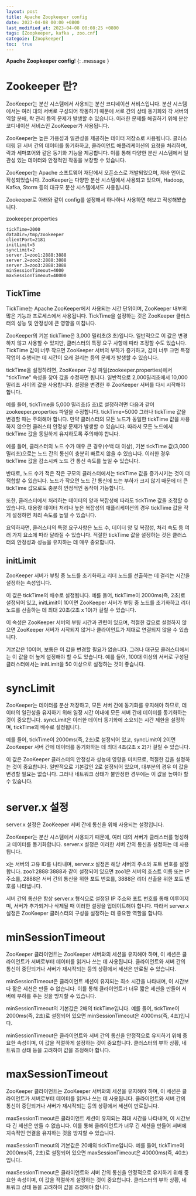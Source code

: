 ```yaml
---
layout: post
title: Apache Zoopkeeper config
date: 2023-04-08 00:00 +0800
last_modified_at: 2023-04-08 00:08:25 +0800
tags: [Zoopkeeper, kafka , zoo.cnf]
categoie: [Zoopkeeper]
toc:  true
---
```

**Apache Zoopkeeper config**!
{: .message }

# Zookeeper 란? 

ZooKeeper는 분산 시스템에서 사용되는 분산 코디네이션 서비스입니다. 분산 시스템에서는 여러 대의 서버로 구성되어 작동하기 때문에 서로 간의 상태 동기화와 각 서버의 역할 분배, 락 관리 등의 문제가 발생할 수 있습니다. 이러한 문제를 해결하기 위해 분산 코디네이션 서비스인 ZooKeeper가 사용됩니다.

ZooKeeper는 높은 가용성과 일관성을 제공하는 데이터 저장소로 사용됩니다. 클러스터링 된 서버 간의 데이터를 동기화하고, 클라이언트 애플리케이션의 요청을 처리하며, 락과 세마포어와 같은 동기화 기능을 제공합니다. 이를 통해 다양한 분산 시스템에서 일관성 있는 데이터와 안정적인 작동을 보장할 수 있습니다.

ZooKeeper는 Apache 소프트웨어 재단에서 오픈소스로 개발되었으며, 자바 언어로 작성되었습니다. ZooKeeper는 다양한 분산 시스템에서 사용되고 있으며, Hadoop, Kafka, Storm 등의 대규모 분산 시스템에서도 사용됩니다.

Zookeeper로 아래와 같이 config를 설정해서 하나하나 사용하면 해보고 작성해봤습니다.

zookeeper.properties

```
tickTime=2000
dataDir=/tmp/zookeeper
clientPort=2181
initLimit=5
syncLimit=2
server.1=zoo1:2888:3888
server.2=zoo2:2888:3888
server.3=zoo3:2888:3888
minSessionTimeout=4000
maxSessionTimeout=40000

```

## TickTime
TickTime는 Apache ZooKeeper에서 사용되는 시간 단위이며, ZooKeeper 내부의 많은 기능과 프로세스에서 사용됩니다. TickTime을 설정하는 것은 ZooKeeper 클러스터의 성능 및 안정성에 큰 영향을 미칩니다.

ZooKeeper의 기본 tickTime은 3,000 밀리초(3 초)입니다. 일반적으로 이 값은 변경하지 않고 사용할 수 있지만, 클러스터의 특정 요구 사항에 따라 조정할 수도 있습니다. TickTime 값이 너무 작으면 ZooKeeper 서버의 부하가 증가하고, 값이 너무 크면 특정 작업이 수행되는 데 시간이 오래 걸리는 등의 문제가 발생할 수 있습니다.

tickTime을 설정하려면, ZooKeeper 구성 파일(zookeeper.properties)에서 "tickTime" 속성을 찾아 값을 수정하면 됩니다. 일반적으로 2,000밀리초에서 10,000밀리초 사이의 값을 사용합니다. 설정을 변경한 후 ZooKeeper 서버를 다시 시작해야 합니다.

예를 들어, tickTime을 5,000 밀리초(5 초)로 설정하려면 다음과 같이 zookeeper.properties 파일을 수정합니다.
tickTime=5000
그러나 tickTime 값을 변경할 때는 주의해야 합니다. 만약 클러스터의 모든 노드가 동일한 tickTime 값을 사용하지 않으면 클러스터 안정성 문제가 발생할 수 있습니다. 따라서 모든 노드에서 tickTime 값을 동일하게 유지하도록 주의해야 합니다.

예를 들어, 클러스터의 노드 수가 매우 큰 경우(수백 대 이상), 기본 tickTime 값(3,000밀리초)으로는 노드 간의 통신이 충분히 빠르지 않을 수 있습니다. 이러한 경우 tickTime 값을 감소시켜 노드 간 통신 속도를 높일 수 있습니다.

반대로, 노드 수가 적은 작은 규모의 클러스터에서는 tickTime 값을 증가시키는 것이 더 적합할 수 있습니다. 노드가 작으면 노드 간 통신에 드는 부하가 크지 않기 때문에 더 큰 tickTime 값으로도 충분히 안정적인 동작이 가능합니다.

또한, 클러스터에서 처리하는 데이터의 양과 복잡성에 따라도 tickTime 값을 조정할 수 있습니다. 대용량 데이터 처리나 높은 복잡성의 애플리케이션의 경우 tickTime 값을 작게 설정하면 처리 속도를 높일 수 있습니다.

요약하자면, 클러스터의 특정 요구사항은 노드 수, 데이터 양 및 복잡성, 처리 속도 등 여러 가지 요소에 따라 달라질 수 있습니다. 적절한 tickTime 값을 설정하는 것은 클러스터의 안정성과 성능을 유지하는 데 매우 중요합니다.


## initLimit

ZooKeeper 서버가 부팅 중 노드를 초기화하고 리더 노드를 선출하는 데 걸리는 시간을 설정하는 속성입니다.

이 값은 tickTime의 배수로 설정됩니다. 예를 들어, tickTime이 2000ms(즉, 2초)로 설정되어 있고, initLimit이 10이면 ZooKeeper 서버가 부팅 중 노드를 초기화하고 리더 노드를 선출하는 데 최대 20초(2초 x 10)가 걸릴 수 있습니다.

이 속성은 ZooKeeper 서버의 부팅 시간과 관련이 있으며, 적절한 값으로 설정하지 않으면 ZooKeeper 서버가 시작되지 않거나 클라이언트가 제대로 연결되지 않을 수 있습니다.

기본값은 10이며, 보통은 이 값을 변경할 필요가 없습니다. 그러나 대규모 클러스터에서는 이 값을 더 높게 설정해야 할 수도 있습니다. 예를 들어, 100대 이상의 서버로 구성된 클러스터에서는 initLimit을 50 이상으로 설정하는 것이 좋습니다.


# syncLimit
ZooKeeper는 데이터를 분산 저장하고, 모든 서버 간에 동기화를 유지해야 하므로, 데이터의 일관성을 유지하기 위해 일정 시간 이내에 모든 서버 간에 데이터를 동기화하는 것이 중요합니다. syncLimit은 이러한 데이터 동기화에 소요되는 시간 제한을 설정하며, tickTime의 배수로 설정됩니다.

예를 들어, tickTime이 2000ms(즉, 2초)로 설정되어 있고, syncLimit이 2이면 ZooKeeper 서버 간에 데이터를 동기화하는 데 최대 4초(2초 x 2)가 걸릴 수 있습니다.

이 값은 ZooKeeper 클러스터의 안정성과 성능에 영향을 미치므로, 적절한 값을 설정하는 것이 중요합니다. 일반적으로 기본값인 2로 설정되어 있으며, 대부분의 경우 이 값을 변경할 필요는 없습니다. 그러나 네트워크 상태가 불안정한 경우에는 이 값을 높여야 할 수 있습니다.


# server.x 설정

server.x 설정은 ZooKeeper 서버 간에 통신을 위해 사용되는 설정입니다.

ZooKeeper는 분산 시스템에서 사용되기 때문에, 여러 대의 서버가 클러스터를 형성하고 데이터를 동기화합니다. server.x 설정은 이러한 서버 간의 통신을 설정하는 데 사용됩니다.

x는 서버의 고유 ID를 나타내며, server.x 설정은 해당 서버의 주소와 포트 번호를 설정합니다. zoo1:2888:3888과 같이 설정되어 있으면 zoo1은 서버의 호스트 이름 또는 IP 주소를, 2888은 서버 간의 통신을 위한 포트 번호를, 3888은 리더 선출을 위한 포트 번호를 나타냅니다.

서버 간의 통신은 항상 server.x 형식으로 설정된 IP 주소와 포트 번호를 통해 이루어지며, 서버가 추가되거나 삭제될 때 이러한 설정을 업데이트해야 합니다. 따라서 server.x 설정은 ZooKeeper 클러스터의 구성을 설정하는 데 중요한 역할을 합니다.


# minSessionTimeout

ZooKeeper 클라이언트는 ZooKeeper 서버와의 세션을 유지해야 하며, 이 세션은 클라이언트가 서버로부터 데이터를 읽거나 쓰는 데 사용됩니다. 클라이언트와 서버 간의 통신이 중단되거나 서버가 재시작되는 등의 상황에서 세션은 만료될 수 있습니다.

minSessionTimeout은 클라이언트 세션이 유지되는 최소 시간을 나타내며, 이 시간보다 짧은 세션은 만들 수 없습니다. 이를 통해 클라이언트가 너무 짧은 세션을 만들어 서버에 부하를 주는 것을 방지할 수 있습니다.

minSessionTimeout의 기본값은 2배의 tickTime입니다. 예를 들어, tickTime이 2000ms(즉, 2초)로 설정되어 있으면 minSessionTimeout은 4000ms(즉, 4초)입니다.

minSessionTimeout은 클라이언트와 서버 간의 통신을 안정적으로 유지하기 위해 중요한 속성이며, 이 값을 적절하게 설정하는 것이 중요합니다. 클러스터의 부하 상황, 네트워크 상태 등을 고려하여 값을 조정해야 합니다.

# maxSessionTimeout

ZooKeeper 클라이언트는 ZooKeeper 서버와의 세션을 유지해야 하며, 이 세션은 클라이언트가 서버로부터 데이터를 읽거나 쓰는 데 사용됩니다. 클라이언트와 서버 간의 통신이 중단되거나 서버가 재시작되는 등의 상황에서 세션이 만료됩니다.

maxSessionTimeout은 클라이언트 세션이 유지되는 최대 시간을 나타내며, 이 시간보다 긴 세션은 만들 수 없습니다. 이를 통해 클라이언트가 너무 긴 세션을 만들어 서버에 지속적인 연결을 유지하는 것을 방지할 수 있습니다.

maxSessionTimeout의 기본값은 20배의 tickTime입니다. 예를 들어, tickTime이 2000ms(즉, 2초)로 설정되어 있으면 maxSessionTimeout은 40000ms(즉, 40초)입니다.

maxSessionTimeout은 클라이언트와 서버 간의 통신을 안정적으로 유지하기 위해 중요한 속성이며, 이 값을 적절하게 설정하는 것이 중요합니다. 클러스터의 부하 상황, 네트워크 상태 등을 고려하여 값을 조정해야 합니다.

